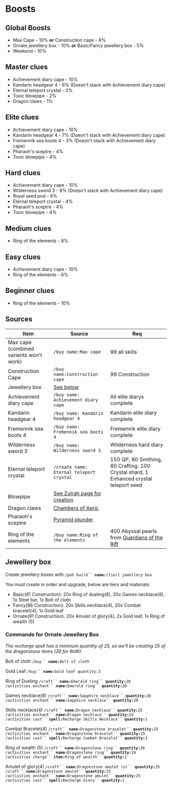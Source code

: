 # Boosts

## Global Boosts

* Max Cape - 10% **or** Construction cape - 6%
* Ornate jewellery box - 10% **or** Basic/Fancy jewellery box - 5%
* Weekend - 10%

## Master clues

* Achievement diary cape - 10%
* Kandarin headgear 4 - 6% (Doesn't stack with Achievement diary cape)
* Eternal teleport crystal - 3%
* Toxic blowpipe - 2%
* Dragon claws - 1%

## Elite clues

* Achievement diary cape - 10%
* Kandarin headgear 4 - 7% (Doesn't stack with Achievement diary cape)
* Fremennik sea boots 4 - 3% (Doesn't stack with Achievement diary cape)
* Pharaoh's sceptre - 4%
* Toxic blowpipe - 4%

## Hard clues

* Achievement diary cape - 10%
* Wilderness sword 3 - 8% (Doesn't stack with Achievement diary cape)
* Royal seed pod - 6%
* Eternal teleport crystal - 4%
* Pharaoh's sceptre - 4%
* Toxic blowpipe - 4%

## Medium clues

* Ring of the elements - 8%

## Easy clues

* Achievement diary cape - 10%
* Ring of the elements - 6%

## Beginner clues

* Ring of the elements - 10%

## Sources

| Item                                    | Source                                                              | Req                                                                                                 |
| --------------------------------------- | ------------------------------------------------------------------- | --------------------------------------------------------------------------------------------------- |
| Max cape (combined varients won't work) | `/buy name:Max cape`                                                | 99 all skills                                                                                       |
| Construction Cape                       | `/buy name:Construction cape`                                       | 99 Construction                                                                                     |
| Jewellery box                           | [See below](boosts.md#jewellery-box)                                |                                                                                                     |
| Achievement diary cape                  | `/buy name: Achievement diary cape`                                 | All elite diarys complete                                                                           |
| Kandarin headgear 4                     | `/buy name: Kandarin headgear 4`                                    | Kandarin elite diary complete                                                                       |
| Fremennik sea boots 4                   | `/buy name: Fremennik sea boots 4`                                  | Fremennik elite diary complete                                                                      |
| Wilderness sword 3                      | `/buy name: Wilderness sword 3`                                     | Wilderness hard diary complete                                                                      |
| Eternal teleport crystal                | `/create name: Eternal teleport crystal`                            | 150 QP, 80 Smithing, 80 Crafting. 100 Crystal shard, 1 Enhanced crystal teleport seed               |
| Blowpipe                                | [See Zulrah page for creation](../../bosses/zulrah.md#unique-items) |                                                                                                     |
| Dragon claws                            | [Chambers of Xeric](../../raids/cox-raids/#loot)                    |                                                                                                     |
| Pharaoh's sceptre                       | [Pyramid plunder](../../skills/thieving/pyramid-plunder.md#rewards) |                                                                                                     |
| Ring of the elements                    | `/buy name:Ring of the elements`                                    | 400 Abyssal pearls from [Guardians of the Rift](../../skills/runecrafting/guardians-of-the-rift.md) |

## Jewellery box

Create jewellery boxes with `/poh build`` `**`name:`**`[tier] jewellery box`

You must create in order and upgrade, below are tiers and materials:

* Basic(81 Construction): 20x Ring of dueling(8), 20x Games necklace(8), 1x Steel bar, 1x Bolt of cloth
* Fancy(86 Construction): 20x Skills necklace(4), 20x Combat bracelet(4), 1x Gold leaf
* Ornate(91 Construction): 20x Amulet of glory(4), 2x Gold leaf, 1x Ring of wealth (5)

### Commands for Ornate Jewellery Box

_The recharge spell has a minimum quantity of 25, so we'll be creating 25 of the dragonstone items (26 for RoW)._

Bolt of cloth `/buy`` `**`name:`**`Bolt of cloth`&#x20;

Gold Leaf `/buy`` `**`name:`**`Gold leaf quantity:3`

Ring of Dueling `/craft`` `**`name:`**`Emerald ring`` `**`quantity:`**`20` \
`/activities enchant`` `**`name:`**`Emerald ring`` `**`quantity:`**`20`

Games necklace(8) `/craft`` `**`name:`**`Sapphire necklace`` `**`quantity:`**`20` \
`/activities enchant`` `**`name:`**`Sapphire necklace`` `**`quantity:`**`20`

Skills necklace(4) `/craft`` `**`name:`**`Dragon necklace`` `**`quantity:`**`25` \
`/activities enchant`` `**`name:`**`Dragon necklace`` `**`quantity:`**`25` \
`/activities cast`` `**`spell:`**`Recharge Skills Necklace`` `**`quantity:`**`1`

Combat Bracelet(4) `/craft`` `**`name:`**`Dragonstone bracelet`` `**`quantity:`**`25` \
`/activities enchant`` `**`name:`**`Dragonstone bracelet`` `**`quantity:`**`25` \
`/activities cast`` `**`spell:`**`Recharge Combat Bracelet`` `**`quantity:`**`1`

Ring of wealth (5) `/craft`` `**`name:`**`Dragonstone ring`` `**`quantity:`**`26` \
`/activities enchant`` `**`name:`**`Dragonstone ring`` `**`quantity:`**`26` \
`/activities charge`` `**`item:`**`Ring of wealth`` `**`quantity:`**`1`

Amulet of glory(4) `/craft`` `**`name:`**`Dragonstone amulet (u)`` `**`quantity:`**`25` \
`/craft`` `**`name:`**`Dragonstone amulet`` `**`quantity:`**`25` \
`/activities enchant`` `**`name:`**`Dragonstone amulet`` `**`quantity:`**`25` \
`/activities cast`` `**`spell:`**`Recharge Glory`` `**`quantity:`**`1`



